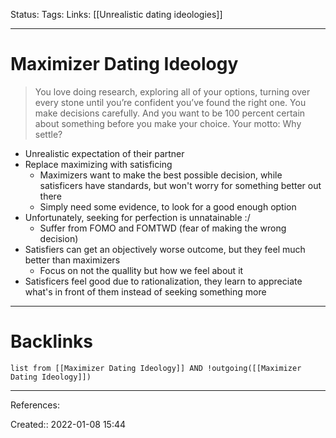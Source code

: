 Status: 
Tags: 
Links: [[Unrealistic dating ideologies]]
___
# Maximizer Dating Ideology
> You love doing research, exploring all of your options, turning over every stone until you’re confident you’ve found the right one. You make decisions carefully. And you want to be 100 percent certain about something before you make your choice. Your motto: Why settle?
- Unrealistic expectation of their partner
- Replace maximizing with satisficing
	- Maximizers want to make the best possible decision, while satisficers have standards, but won't worry for something better out there
	- Simply need some evidence, to look for a good enough option
- Unfortunately, seeking for perfection is unnatainable :/
	- Suffer from FOMO and FOMTWD (fear of making the wrong decision)
- Satisfiers can get an objectively worse outcome, but they feel much better than maximizers 
	- Focus on not the quallity but how we feel about it
- Satisficers feel good due to rationalization, they learn to appreciate what's in front of them instead of seeking something more
___
# Backlinks
```dataview
list from [[Maximizer Dating Ideology]] AND !outgoing([[Maximizer Dating Ideology]])
```
___
References:

Created:: 2022-01-08 15:44
